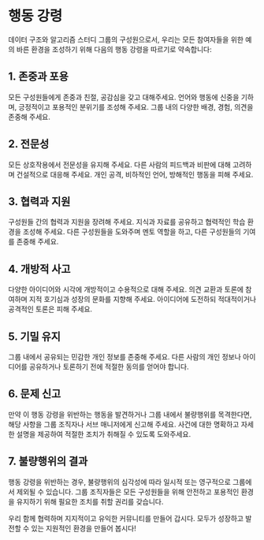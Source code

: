 # 행동 강령

데이터 구조와 알고리즘 스터디 그룹의 구성원으로서, 우리는 모든 참여자들을 위한 예의 바른 환경을 조성하기 위해 다음의 행동 강령을 따르기로 약속합니다:

## 1. 존중과 포용

모든 구성원들에게 존중과 친절, 공감심을 갖고 대해주세요. 언어와 행동에 신중을 기하며, 긍정적이고 포용적인 분위기를 조성해 주세요. 그룹 내의 다양한 배경, 경험, 의견을 존중해 주세요.

## 2. 전문성

모든 상호작용에서 전문성을 유지해 주세요. 다른 사람의 피드백과 비판에 대해 고려하며 건설적으로 대응해 주세요. 개인 공격, 비하적인 언어, 방해적인 행동을 피해 주세요.

## 3. 협력과 지원

구성원들 간의 협력과 지원을 장려해 주세요. 지식과 자료를 공유하고 협력적인 학습 환경을 조성해 주세요. 다른 구성원들을 도와주며 멘토 역할을 하고, 다른 구성원들의 기여를 존중해 주세요.

## 4. 개방적 사고

다양한 아이디어와 시각에 개방적이고 수용적으로 대해 주세요. 의견 교환과 토론에 참여하며 지적 호기심과 성장의 문화를 지향해 주세요. 아이디어에 도전하되 적대적이거나 공격적인 토론은 피해 주세요.

## 5. 기밀 유지

그룹 내에서 공유되는 민감한 개인 정보를 존중해 주세요. 다른 사람의 개인 정보나 아이디어를 공유하거나 토론하기 전에 적절한 동의를 얻어야 합니다.

## 6. 문제 신고

만약 이 행동 강령을 위반하는 행동을 발견하거나 그룹 내에서 불량행위를 목격한다면, 해당 사항을 그룹 조직자나 서브 매니저에게 신고해 주세요. 사건에 대한 명확하고 자세한 설명을 제공하여 적절한 조치가 취해질 수 있도록 도와주세요.

## 7. 불량행위의 결과

행동 강령을 위반하는 경우, 불량행위의 심각성에 따라 일시적 또는 영구적으로 그룹에서 제외될 수 있습니다. 그룹 조직자들은 모든 구성원들을 위해 안전하고 포용적인 환경을 유지하기 위해 필요한 조치를 취할 권리를 갖습니다.

우리 함께 협력하며 지지적이고 유익한 커뮤니티를 만들어 갑시다. 모두가 성장하고 발전할 수 있는 지원적인 환경을 만들어 봅시다!
